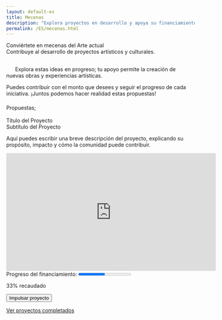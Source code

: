 ```yaml
---
layout: default-es
title: Mecenas
description: "Explora proyectos en desarrollo y apoya su financiamiento."
permalink: /ES/mecenas.html
---
```


<div class="titulo">Conviértete en mecenas del Arte actual</div>

<div class="subtitulo">Contribuye al desarrollo de proyectos artísticos y culturales.</div>

<!-- Párrafo 1 -->
<p class="parrafo" style="margin-top: 6%;">
  &nbsp;&nbsp;&nbsp;&nbsp;&nbsp;&nbsp;Explora estas ideas en progreso; tu apoyo permite la creación de nuevas obras y experiencias artísticas.
  
</p>

<!-- Párrafo 2 -->
<p class="parrafo">
 Puedes contribuir con el monto que desees y seguir el progreso de cada iniciativa. ¡Juntos podemos hacer realidad estas propuestas!
</p>

<div class="subtitulo" style="margin-top: 4%;">Propuestas;</div>
<br>

<!-- Proyecto Destacado -->
<div class="proyecto">
  <div class="titulo">Título del Proyecto</div>
  <div class="subtitulo">Subtítulo del Proyecto</div>
  <p class="parrafo">
    Aquí puedes escribir una breve descripción del proyecto, explicando su propósito, impacto y cómo la comunidad puede contribuir.
  </p>
  
  <!-- Video del Proyecto -->
  <div class="video-container">
    <iframe width="560" height="315" src="https://www.youtube.com/embed/TU_VIDEO_ID" frameborder="0" allowfullscreen></iframe>
  </div>
  
  <!-- Barra de Progreso -->
  <div class="barra-progreso-container">
    <label for="progreso">Progreso del financiamiento:</label>
    <progress id="progreso" value="50" max="100"></progress>
    <p>33% recaudado</p>
  </div>

<form action="https://www.paypal.com/ncp/payment/GX4V3R9TEHJ5G" method="post" target="_blank" >
  <input class="pp-GX4V3R9TEHJ5G" type="submit" value="Impulsar proyecto" />
</form>

<a href="proyectos-completados.html" class="enlace">Ver proyectos completados</a>
<br><br>



